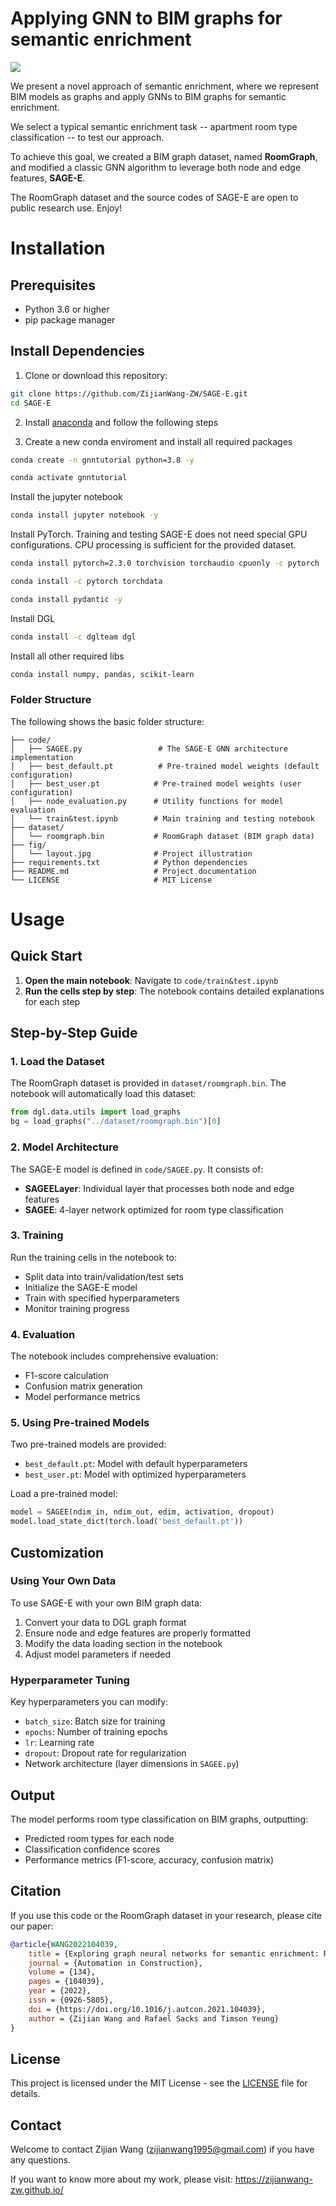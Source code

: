 # Applying GNN to BIM graphs for semantic enrichment

<img src="fig/layout.jpg" style="zoom:100%;"/> 

We present a novel approach of semantic enrichment, where we represent BIM models as graphs and apply GNNs to BIM graphs for semantic enrichment. 

We select a typical semantic enrichment task -- apartment room type classification -- to test our approach.

To achieve this goal, we created a BIM graph dataset, named **RoomGraph**, and modified a classic GNN algorithm to leverage both node and edge features, **SAGE-E**.

The RoomGraph dataset and the source codes of SAGE-E  are open to public research use. Enjoy!


# Installation

## Prerequisites
- Python 3.6 or higher
- pip package manager

## Install Dependencies
1. Clone or download this repository:
```bash
git clone https://github.com/ZijianWang-ZW/SAGE-E.git
cd SAGE-E
```

2. Install [anaconda](https://www.anaconda.com/download) and follow the following steps

3. Create a new conda enviroment and install all required packages

```bash
conda create -n gnntutorial python=3.8 -y
```

```bash
conda activate gnntutorial
```

Install the jupyter notebook
```bash
conda install jupyter notebook -y
```

Install PyTorch. Training and testing SAGE-E does not need special GPU configurations. CPU processing is sufficient for the provided dataset.
```bash
conda install pytorch=2.3.0 torchvision torchaudio cpuonly -c pytorch
```

```bash
conda install -c pytorch torchdata
```

```bash
conda install pydantic -y
```

Install DGL
```bash
conda install -c dglteam dgl
```

Install all other required libs
```bash
conda install numpy, pandas, scikit-learn     
```


### Folder Structure
The following shows the basic folder structure:
```
├── code/
│   ├── SAGEE.py                 # The SAGE-E GNN architecture implementation
│   ├── best_default.pt          # Pre-trained model weights (default configuration)
│   ├── best_user.pt            # Pre-trained model weights (user configuration)
│   ├── node_evaluation.py      # Utility functions for model evaluation
│   └── train&test.ipynb        # Main training and testing notebook
├── dataset/
│   └── roomgraph.bin           # RoomGraph dataset (BIM graph data)
├── fig/
│   └── layout.jpg              # Project illustration
├── requirements.txt            # Python dependencies
├── README.md                   # Project documentation
└── LICENSE                     # MIT License
```

# Usage

## Quick Start
1. **Open the main notebook**: Navigate to `code/train&test.ipynb`
2. **Run the cells step by step**: The notebook contains detailed explanations for each step

## Step-by-Step Guide

### 1. Load the Dataset
The RoomGraph dataset is provided in `dataset/roomgraph.bin`. The notebook will automatically load this dataset:
```python
from dgl.data.utils import load_graphs
bg = load_graphs("../dataset/roomgraph.bin")[0]
```

### 2. Model Architecture
The SAGE-E model is defined in `code/SAGEE.py`. It consists of:
- **SAGEELayer**: Individual layer that processes both node and edge features
- **SAGEE**: 4-layer network optimized for room type classification

### 3. Training
Run the training cells in the notebook to:
- Split data into train/validation/test sets
- Initialize the SAGE-E model
- Train with specified hyperparameters
- Monitor training progress

### 4. Evaluation
The notebook includes comprehensive evaluation:
- F1-score calculation
- Confusion matrix generation
- Model performance metrics

### 5. Using Pre-trained Models
Two pre-trained models are provided:
- `best_default.pt`: Model with default hyperparameters
- `best_user.pt`: Model with optimized hyperparameters

Load a pre-trained model:
```python
model = SAGEE(ndim_in, ndim_out, edim, activation, dropout)
model.load_state_dict(torch.load('best_default.pt'))
```

## Customization

### Using Your Own Data
To use SAGE-E with your own BIM graph data:
1. Convert your data to DGL graph format
2. Ensure node and edge features are properly formatted
3. Modify the data loading section in the notebook
4. Adjust model parameters if needed

### Hyperparameter Tuning
Key hyperparameters you can modify:
- `batch_size`: Batch size for training
- `epochs`: Number of training epochs
- `lr`: Learning rate
- `dropout`: Dropout rate for regularization
- Network architecture (layer dimensions in `SAGEE.py`)

## Output
The model performs room type classification on BIM graphs, outputting:
- Predicted room types for each node
- Classification confidence scores
- Performance metrics (F1-score, accuracy, confusion matrix)

## Citation

If you use this code or the RoomGraph dataset in your research, please cite our paper:

```bibtex
@article{WANG2022104039,
    title = {Exploring graph neural networks for semantic enrichment: Room type classification},
    journal = {Automation in Construction},
    volume = {134},
    pages = {104039},
    year = {2022},
    issn = {0926-5805},
    doi = {https://doi.org/10.1016/j.autcon.2021.104039},
    author = {Zijian Wang and Rafael Sacks and Timson Yeung}
}
```

## License
This project is licensed under the MIT License - see the [LICENSE](LICENSE) file for details.

## Contact
Welcome to contact Zijian Wang (zijianwang1995@gmail.com) if you have any questions. 

If you want to know more about my work, please visit: https://zijianwang-zw.github.io/
